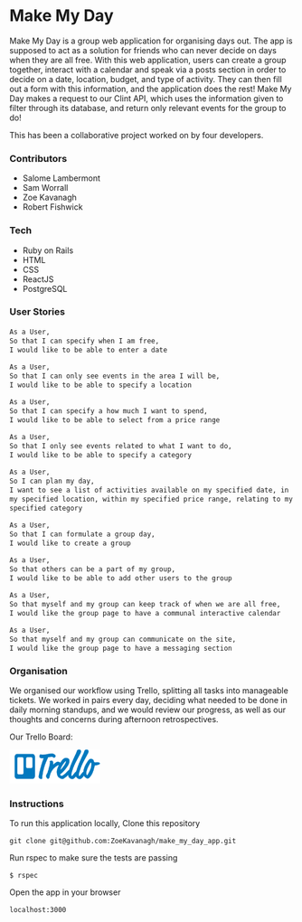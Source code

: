 # Make My Day

Make My Day is a group web application for organising days out. The app is supposed to act as a solution for friends who can never decide on days when they are all free. With this web application, users can create a group together, interact with a calendar and speak via a posts section in order to decide on a date, location, budget, and type of activity. They can then fill out a form with this information, and the application does the rest! Make My Day makes a request to our Clint API, which uses the information given to filter through its database, and return only relevant events for the group to do!

This has been a collaborative project worked on by four developers.

### Contributors

- Salome Lambermont
- Sam Worrall
- Zoe Kavanagh
- Robert Fishwick


### Tech

- Ruby on Rails
- HTML
- CSS
- ReactJS
- PostgreSQL


### User Stories

```
As a User,
So that I can specify when I am free,
I would like to be able to enter a date
```

```
As a User,
So that I can only see events in the area I will be,
I would like to be able to specify a location
```

```
As a User,
So that I can specify a how much I want to spend,
I would like to be able to select from a price range
```

```
As a User,
So that I only see events related to what I want to do,
I would like to be able to specify a category
```

```
As a User,
So I can plan my day,
I want to see a list of activities available on my specified date, in my specified location, within my specified price range, relating to my specified category
```

```
As a User,
So that I can formulate a group day,
I would like to create a group
```

```
As a User,
So that others can be a part of my group,
I would like to be able to add other users to the group
```

```
As a User,
So that myself and my group can keep track of when we are all free,
I would like the group page to have a communal interactive calendar
```

```
As a User,
So that myself and my group can communicate on the site,
I would like the group page to have a messaging section
```


### Organisation

We organised our workflow using Trello, splitting all tasks into manageable tickets. We worked in pairs every day, deciding what needed to be done in daily morning standups, and we would review our progress, as well as our thoughts and concerns during afternoon retrospectives.

Our Trello Board:

<a href="https://trello.com/b/rIRgpIkZ/make-my-day"><img src="logos/Trello.png" height="60" width="160"></a>


### Instructions

To run this application locally,
Clone this repository
```
git clone git@github.com:ZoeKavanagh/make_my_day_app.git
```

Run rspec to make sure the tests are passing
```
$ rspec
```

Open the app in your browser
```
localhost:3000
```
